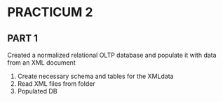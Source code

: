 # PRACTICUM 2

## PART 1

Created a normalized relational OLTP database and populate it with data from an XML document

1. Create necessary schema and tables for the XMLdata
2. Read XML files from folder
3. Populated DB